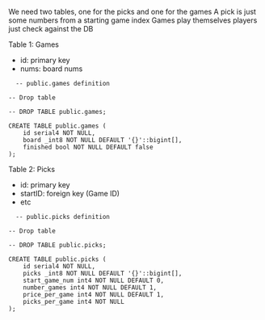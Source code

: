We need two tables, one for the picks and one for the games
A pick is just some numbers from a starting game index
Games play themselves players just check against the DB


Table 1: Games
- id: primary key
- nums: board nums

```
  -- public.games definition

-- Drop table

-- DROP TABLE public.games;

CREATE TABLE public.games (
	id serial4 NOT NULL,
	board _int8 NOT NULL DEFAULT '{}'::bigint[],
	finished bool NOT NULL DEFAULT false
);
```

Table 2: Picks
- id: primary key
- startID: foreign key (Game ID)
- etc

```
  -- public.picks definition

-- Drop table

-- DROP TABLE public.picks;

CREATE TABLE public.picks (
	id serial4 NOT NULL,
	picks _int8 NOT NULL DEFAULT '{}'::bigint[],
	start_game_num int4 NOT NULL DEFAULT 0,
	number_games int4 NOT NULL DEFAULT 1,
	price_per_game int4 NOT NULL DEFAULT 1,
	picks_per_game int4 NOT NULL
);
````

